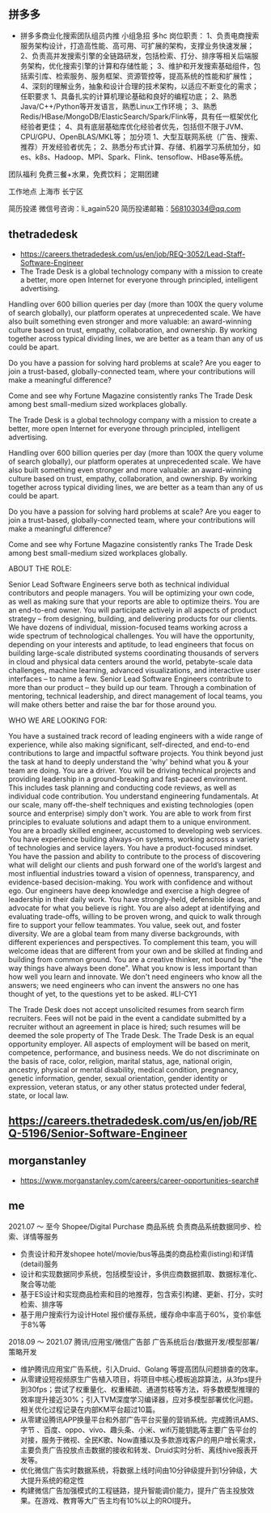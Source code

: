 ## 拼多多
-  拼多多商业化搜索团队组员内推 小组急招 多hc
岗位职责：
1、负责电商搜索服务架构设计，打造高性能、高可用、可扩展的架构，支撑业务快速发展；
2、负责高并发搜索引擎的全链路研发，包括检索、打分、排序等相关后端服务架构，优化搜索引擎的计算和存储性能；
3、维护和开发搜索基础组件，包括索引库、检索服务、服务框架、资源管控等，提高系统的性能和扩展性；
4、深刻的理解业务，抽象和设计合理的技术架构，以适应不断变化的需求；
任职要求
1、具备扎实的计算机理论基础和良好的编程功底；
2、熟悉Java/C++/Python等开发语言，熟悉Linux工作环境；
3、熟悉Redis/HBase/MongoDB/ElasticSearch/Spark/Flink等，具有任一框架优化经验者更佳；
4、具有底层基础库优化经验者优先，包括但不限于JVM、CPU/GPU、OpenBLAS/MKL等；
加分项
1、大型互联网系统（广告、搜索、推荐）开发经验者优先；
2、熟悉分布式计算、存储、机器学习系统加分，如es、k8s、Hadoop、MPI、Spark、Flink、tensoflow、HBase等系统。

团队福利
免费三餐+水果，免费饮料；
定期团建

工作地点
上海市 长宁区

简历投递
微信号咨询：li_again520
简历投递邮箱：568103034@qq.com


## thetradedesk
- https://careers.thetradedesk.com/us/en/job/REQ-3052/Lead-Staff-Software-Engineer
- The Trade Desk is a global technology company with a mission to create a better, more open Internet for everyone through principled, intelligent advertising. 

 
Handling over 600 billion queries per day (more than 100X the query volume of search globally), our platform operates at unprecedented scale.  We have also built something even stronger and more valuable: an award-winning culture based on trust, empathy, collaboration, and ownership. By working together across typical dividing lines, we are better as a team than any of us could be apart.

Do you have a passion for solving hard problems at scale? Are you eager to join a trust-based, globally-connected team, where your contributions will make a meaningful difference?  

 

Come and see why Fortune Magazine consistently ranks The Trade Desk among best small-medium sized workplaces globally.

The Trade Desk is a global technology company with a mission to create a better, more open Internet for everyone through principled, intelligent advertising.

Handling over 600 billion queries per day (more than 100X the query volume of search globally), our platform operates at unprecedented scale. We have also built something even stronger and more valuable: an award-winning culture based on trust, empathy, collaboration, and ownership. By working together across typical dividing lines, we are better as a team than any of us could be apart.

Do you have a passion for solving hard problems at scale? Are you eager to join a trust-based, globally-connected team, where your contributions will make a meaningful difference?

Come and see why Fortune Magazine consistently ranks The Trade Desk among best small-medium sized workplaces globally.

ABOUT THE ROLE:

 

Senior Lead Software Engineers serve both as technical individual contributors and people managers. You will be optimizing your own code, as well as making sure that your reports are able to optimize theirs.
You are an end-to-end owner. You will participate actively in all aspects of product strategy – from designing, building, and delivering products for our clients.
We have dozens of individual, mission-focused teams working across a wide spectrum of technological challenges. You will have the opportunity, depending on your interests and aptitude, to lead engineers that focus on building large-scale distributed systems coordinating thousands of servers in cloud and physical data centers around the world, petabyte-scale data challenges, machine learning, advanced visualizations, and interactive user interfaces – to name a few.
Senior Lead Software Engineers contribute to more than our product – they build up our team. Through a combination of mentoring, technical leadership, and direct management of local teams, you will make others better and raise the bar for those around you.
 
WHO WE ARE LOOKING FOR:


You have a sustained track record of leading engineers with a wide range of experience, while also making significant, self-directed, and end-to-end contributions to large and impactful software projects. You think beyond just the task at hand to deeply understand the 'why' behind what you & your team are doing.
You are a driver. You will be driving technical projects and providing leadership in a ground-breaking and fast-paced environment. This includes task planning and conducting code reviews, as well as individual code contribution.
You understand engineering fundamentals. At our scale, many off-the-shelf techniques and existing technologies (open source and enterprise) simply don't work. You are able to work from first principles to evaluate solutions and adapt them to a unique environment.
You are a broadly skilled engineer, accustomed to developing web services. You have experience building always-on systems, working across a variety of technologies and service layers.
You have a product-focused mindset. You have the passion and ability to contribute to the process of discovering what will delight our clients and push forward one of the world’s largest and most influential industries toward a vision of openness, transparency, and evidence-based decision-making.
You work with confidence and without ego. Our engineers have deep knowledge and exercise a high degree of leadership in their daily work. You have strongly-held, defensible ideas, and advocate for what you believe is right. You are also adept at identifying and evaluating trade-offs, willing to be proven wrong, and quick to walk through fire to support your fellow teammates.
You value, seek out, and foster diversity. We are a global team from many diverse backgrounds, with different experiences and perspectives. To complement this team, you will welcome ideas that are different from your own and be skilled at finding and building from common ground.
You are a creative thinker, not bound by "the way things have always been done". What you know is less important than how well you learn and innovate. We don't need engineers who know all the answers; we need engineers who can invent the answers no one has thought of yet, to the questions yet to be asked.
#LI-CY1

The Trade Desk does not accept unsolicited resumes from search firm recruiters. Fees will not be paid in the event a candidate submitted by a recruiter without an agreement in place is hired; such resumes will be deemed the sole property of The Trade Desk. The Trade Desk is an equal opportunity employer. All aspects of employment will be based on merit, competence, performance, and business needs. We do not discriminate on the basis of race, color, religion, marital status, age, national origin, ancestry, physical or mental disability, medical condition, pregnancy, genetic information, gender, sexual orientation, gender identity or expression, veteran status, or any other status protected under federal, state, or local law.


## https://careers.thetradedesk.com/us/en/job/REQ-5196/Senior-Software-Engineer


## morganstanley
- https://www.morganstanley.com/careers/career-opportunities-search#



## me
2021.07 ～  至今              Shopee/Digital Purchase 商品系统          负责商品系统数据同步、检索、详情等服务
- 负责设计和开发shopee hotel/movie/bus等品类的商品检索(listing)和详情(detail)服务
- 设计和实现数据同步系统，包括模型设计，多供应商数据抓取、数据标准化、聚合等功能
- 基于ES设计和实现商品检索和目的地推荐，包含索引构建、更新、打分，实时检索、排序等
- 基于用户搜索行为设计Hotel 报价缓存系统，缓存命中率高于60%，变价率低于8%等

2018.09  ～ 2021.07           腾讯/应用宝/微信广告部                           广告系统后台/数据开发/模型部署/策略开发
- 维护腾讯应用宝广告系统，引入Druid、Golang 等提高团队问题排查的效率。
- 从零建设短视频原生广告植入项目，将项目中核心模板追踪算法，从3fps提升到30fps；尝试了权重量化、权重稀疏、通道剪枝等方法，将多数模型推理的效率提升接近30%；引入TVM深度学习编译器，应对多模型部署优化问题。相关优化过程记录在内部KM平台超过10篇。
- 从零建设腾讯APP换量平台和外部广告平台买量的营销系统。完成腾讯AMS、字节 、百度、oppo、vivo、趣头条、小米、wifi万能钥匙等主要广告平台的对接，服务于微视、全民K歌、Now直播以及多款游戏客户的用户增长需求，主要负责广告投放点击数据的接收和转发、Druid实时分析、离线hive报表开发等。
- 优化微信广告实时数据系统，将数据上线时间由10分钟级提升到1分钟级，大大提升系统的稳定性
- 构建微信广告加强模式的工程链路，提升智能调价能力，提升广告主投放效果。在游戏、教育等大广告主均有10%以上的ROI提升。
